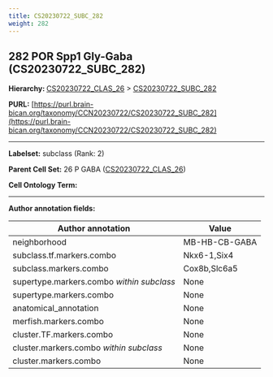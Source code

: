 ```yaml
---
title: CS20230722_SUBC_282
weight: 282
---
```

## 282 POR Spp1 Gly-Gaba (CS20230722_SUBC_282)
<b>Hierarchy: </b>
[CS20230722_CLAS_26](../CS20230722_CLAS_26) >
[CS20230722_SUBC_282](../CS20230722_SUBC_282)

**PURL:** [https://purl.brain-bican.org/taxonomy/CCN20230722/CS20230722_SUBC_282](https://purl.brain-bican.org/taxonomy/CCN20230722/CS20230722_SUBC_282)

---


**Labelset:** subclass (Rank: 2)

**Parent Cell Set:** 26 P GABA ([CS20230722_CLAS_26](../CS20230722_CLAS_26))



**Cell Ontology Term:** 

[MARKER GENES.]: #


---

[TRANSFERRED ANNOTATIONS.]: #


[AUTHOR ANNOTATION FIELDS.]: #


**Author annotation fields:**

| Author annotation | Value |
|-------------------|-------|
|neighborhood|MB-HB-CB-GABA|
|subclass.tf.markers.combo|Nkx6-1,Six4|
|subclass.markers.combo|Cox8b,Slc6a5|
|supertype.markers.combo _within subclass_|None|
|supertype.markers.combo|None|
|anatomical_annotation|None|
|merfish.markers.combo|None|
|cluster.TF.markers.combo|None|
|cluster.markers.combo _within subclass_|None|
|cluster.markers.combo|None|
